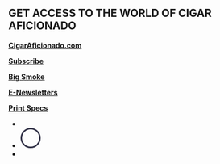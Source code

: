 ## GET ACCESS TO THE WORLD OF CIGAR AFICIONADO

**[CigarAficionado.com](http://cigaraficionado.com/)**

**[Subscribe](https://sub.cigaraficionado.com/pubs/M5/CGA/Subscribe-btn-1yr-for-2495.jsp?cds_page_id=260159&cds_mag_code=CGA&id=1651612532061&lsid=21231615320045682&vid=1)**

**[Big Smoke](http://www.bigsmokemiami.com/)**

**[E-Newsletters](http://newsletters.cigaraficionado.com/)**

**[Print Specs](/images/pdf/CA_Specs-2022.pdf?v=v1)**

<ul class="u-list-inline">
    <li class="list-inline-item mr-0"><a href="https://www.facebook.com/CigarAficionado"><span class="fa-stack fa-lg">
      <i class="fas fa-circle fa-stack-2x"></i>
      <i class="fab fa-facebook-f fa-stack-1x fa-inverse"></i>
    </span></a></li>
    <li class="list-inline-item mr-0"><a href="https://twitter.com/CigarAficMag"><span class="fa-stack fa-lg">
      <i class="fas fa-circle fa-stack-2x"></i>
      <i class="fab fa-stack-1x fa-inverse">
      <svg width="34" height="34" viewBox="0 0 1200 1227" fill="none" xmlns="http://www.w3.org/2000/svg" style="border: 3px solid #35354a; border-radius: 50%;">;
<path d="M714.163 519.284L1160.89 0H1055.03L667.137 450.887L357.328 0H0L468.492 681.821L0 1226.37H105.866L515.491 750.218L842.672 1226.37H1200L714.137 519.284H714.163ZM569.165 687.828L521.697 619.934L144.011 79.6944H306.615L611.412 515.685L658.88 583.579L1055.08 1150.3H892.476L569.165 687.854V687.828Z" fill="white"/>
</svg>  
      </i>
    </span></a></li>
    <li class="list-inline-item mr-0"><a href="https://www.instagram.com/cigaraficmag/"><span class="fa-stack fa-lg">
      <i class="fas fa-circle fa-stack-2x"></i>
      <i class="fab fa-instagram fa-stack-1x fa-inverse"></i>
    </span></a></li>
</ul>